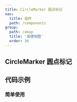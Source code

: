 ```yaml
---
title: CircleMarker 圆点标记
nav:
  title: 组件
  path: /components
group:
  path: /amap
  title: '高德地图'
  order: 30
---
```


## CircleMarker 圆点标记

## 代码示例

### 简单使用

<code src="../demos/demo-08.tsx" />
